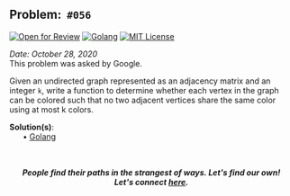 Problem: &nbsp;`#056`
------------
[![Open for Review](https://img.shields.io/badge/open-for%20reviews-brightgreen?style=plastic)](https://github.com/Shivam010/daily-coding-problem/issues)
[![Golang](https://img.shields.io/badge/solution-Golang-brightgreen?style=plastic)](go/code.go)
[![MIT License](https://img.shields.io/github/license/Shivam010/daily-coding-problem?style=plastic)](https://github.com/Shivam010/daily-coding-problem/blob/master/LICENSE)

_Date: October 28, 2020_<br>
This problem was asked by Google.

Given an undirected graph represented as an adjacency matrix and an integer `k`,
write a function to determine whether each vertex in the graph can be colored
such that no two adjacent vertices share the same color using at most k colors.

**Solution(s)**:<br>
    &nbsp;&nbsp;&nbsp;&nbsp;&nbsp;
    • [Golang](go/code.go)<br>

![]()
-----
<p align="center">
    <b><i>
	    People find their paths in the strangest of ways. Let's find our own! <br>
	    Let's connect <a href="https://shivam010.in">here</a>.
	</i></b>
</p>
